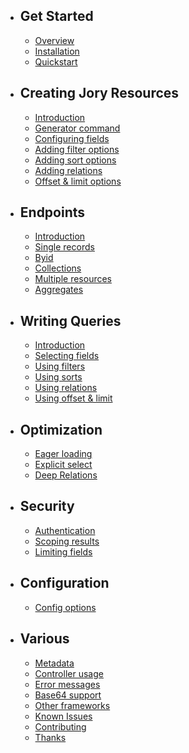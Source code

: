 - ## Get Started
    - [Overview](/{{route}}/{{version}}/overview)
    - [Installation](/{{route}}/{{version}}/installation)
    - [Quickstart](/{{route}}/{{version}}/quickstart)
    
- ## Creating Jory Resources
    - [Introduction](/{{route}}/{{version}}/creating_jory_resources)
    - [Generator command](/{{route}}/{{version}}/generator)
    - [Configuring fields](/{{route}}/{{version}}/fields)
    - [Adding filter options](/{{route}}/{{version}}/filters)
    - [Adding sort options](/{{route}}/{{version}}/sorts)
    - [Adding relations](/{{route}}/{{version}}/relations)
    - [Offset & limit options](/{{route}}/{{version}}/offset_and_limit)
    
- ## Endpoints
    - [Introduction](/{{route}}/{{version}}/endpoints)
    - [Single records](/{{route}}/{{version}}/endpoint_first)
    - [Byid](/{{route}}/{{version}}/endpoint_find)
    - [Collections](/{{route}}/{{version}}/endpoint_get)
    - [Multiple resources](/{{route}}/{{version}}/endpoint_multiple)
    - [Aggregates](/{{route}}/{{version}}/endpoint_aggregates)

- ## Writing Queries
    - [Introduction](/{{route}}/{{version}}/query_introduction)
    - [Selecting fields](/{{route}}/{{version}}/query_fields)
    - [Using filters](/{{route}}/{{version}}/query_filters)
    - [Using sorts](/{{route}}/{{version}}/query_sorts)
    - [Using relations](/{{route}}/{{version}}/query_relations)
    - [Using offset & limit](/{{route}}/{{version}}/query_offset)

- ## Optimization
    - [Eager loading](/{{route}}/{{version}}/queries)
    - [Explicit select](/{{route}}/{{version}}/queries)
    - [Deep Relations](/{{route}}/{{version}}/deep_relations)

- ## Security
    - [Authentication](/{{route}}/{{version}}/authentication)
    - [Scoping results](/{{route}}/{{version}}/scoping)
    - [Limiting fields](/{{route}}/{{version}}/queries)

- ## Configuration
    - [Config options](/{{route}}/{{version}}/queries)

- ## Various
    - [Metadata](/{{route}}/{{version}}/metadata)
    - [Controller usage](/{{route}}/{{version}}/queries)
    - [Error messages](/{{route}}/{{version}}/queries)
    - [Base64 support](/{{route}}/{{version}}/queries)
    - [Other frameworks](/{{route}}/{{version}}/queries)
    - [Known Issues](/{{route}}/{{version}}/known_issues)
    - [Contributing](/{{route}}/{{version}}/contributing)
    - [Thanks](/{{route}}/{{version}}/queries)
